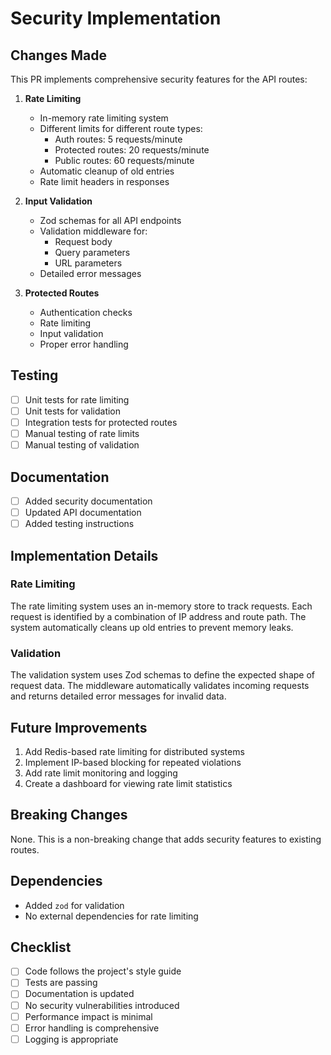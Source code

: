 # Security Implementation

## Changes Made

This PR implements comprehensive security features for the API routes:

1. **Rate Limiting**
   - In-memory rate limiting system
   - Different limits for different route types:
     - Auth routes: 5 requests/minute
     - Protected routes: 20 requests/minute
     - Public routes: 60 requests/minute
   - Automatic cleanup of old entries
   - Rate limit headers in responses

2. **Input Validation**
   - Zod schemas for all API endpoints
   - Validation middleware for:
     - Request body
     - Query parameters
     - URL parameters
   - Detailed error messages

3. **Protected Routes**
   - Authentication checks
   - Rate limiting
   - Input validation
   - Proper error handling

## Testing

- [ ] Unit tests for rate limiting
- [ ] Unit tests for validation
- [ ] Integration tests for protected routes
- [ ] Manual testing of rate limits
- [ ] Manual testing of validation

## Documentation

- [ ] Added security documentation
- [ ] Updated API documentation
- [ ] Added testing instructions

## Implementation Details

### Rate Limiting

The rate limiting system uses an in-memory store to track requests. Each request is identified by a combination of IP address and route path. The system automatically cleans up old entries to prevent memory leaks.

### Validation

The validation system uses Zod schemas to define the expected shape of request data. The middleware automatically validates incoming requests and returns detailed error messages for invalid data.

## Future Improvements

1. Add Redis-based rate limiting for distributed systems
2. Implement IP-based blocking for repeated violations
3. Add rate limit monitoring and logging
4. Create a dashboard for viewing rate limit statistics

## Breaking Changes

None. This is a non-breaking change that adds security features to existing routes.

## Dependencies

- Added `zod` for validation
- No external dependencies for rate limiting

## Checklist

- [ ] Code follows the project's style guide
- [ ] Tests are passing
- [ ] Documentation is updated
- [ ] No security vulnerabilities introduced
- [ ] Performance impact is minimal
- [ ] Error handling is comprehensive
- [ ] Logging is appropriate 